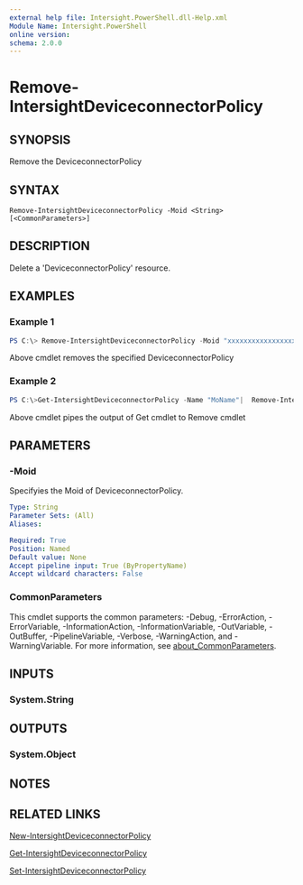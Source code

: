 ```yaml
---
external help file: Intersight.PowerShell.dll-Help.xml
Module Name: Intersight.PowerShell
online version:
schema: 2.0.0
---
```


# Remove-IntersightDeviceconnectorPolicy

## SYNOPSIS
Remove the DeviceconnectorPolicy

## SYNTAX

```
Remove-IntersightDeviceconnectorPolicy -Moid <String> [<CommonParameters>]
```

## DESCRIPTION
Delete a &apos;DeviceconnectorPolicy&apos; resource.

## EXAMPLES

### Example 1
```powershell
PS C:\> Remove-IntersightDeviceconnectorPolicy -Moid "xxxxxxxxxxxxxxxxxxxxxxxxxxx"
```
Above cmdlet removes the specified DeviceconnectorPolicy 

### Example 2
```powershell
PS C:\>Get-IntersightDeviceconnectorPolicy -Name "MoName"|  Remove-IntersightDeviceconnectorPolicy
```
Above cmdlet pipes the output of Get cmdlet to Remove cmdlet

## PARAMETERS

### -Moid
Specifyies the Moid of DeviceconnectorPolicy.

```yaml
Type: String
Parameter Sets: (All)
Aliases:

Required: True
Position: Named
Default value: None
Accept pipeline input: True (ByPropertyName)
Accept wildcard characters: False
```

### CommonParameters
This cmdlet supports the common parameters: -Debug, -ErrorAction, -ErrorVariable, -InformationAction, -InformationVariable, -OutVariable, -OutBuffer, -PipelineVariable, -Verbose, -WarningAction, and -WarningVariable. For more information, see [about_CommonParameters](http://go.microsoft.com/fwlink/?LinkID=113216).

## INPUTS

### System.String

## OUTPUTS

### System.Object
## NOTES

## RELATED LINKS

[New-IntersightDeviceconnectorPolicy](./New-IntersightDeviceconnectorPolicy.md)

[Get-IntersightDeviceconnectorPolicy](./Get-IntersightDeviceconnectorPolicy.md)

[Set-IntersightDeviceconnectorPolicy](./Set-IntersightDeviceconnectorPolicy.md)

